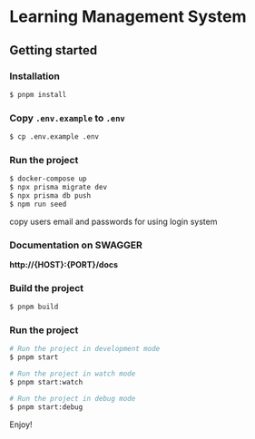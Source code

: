 # Learning Management System

## Getting started

### Installation

```bash
$ pnpm install
```

### Copy `.env.example` to `.env`

```bash
$ cp .env.example .env
```

### Run the project

```bash
$ docker-compose up
$ npx prisma migrate dev
$ npx prisma db push
$ npm run seed
```
copy users email and passwords for using login system

### Documentation on SWAGGER

**http://{HOST}:{PORT}/docs**

### Build the project

```bash
$ pnpm build
```

### Run the project

```bash
# Run the project in development mode
$ pnpm start

# Run the project in watch mode
$ pnpm start:watch

# Run the project in debug mode
$ pnpm start:debug
```

Enjoy!
